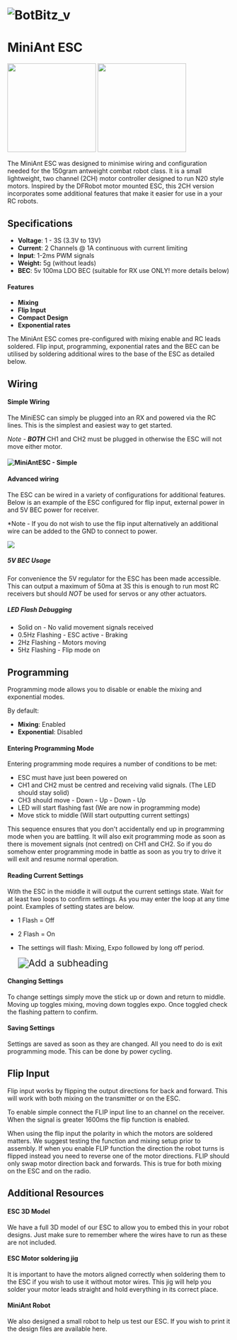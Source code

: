 # ![BotBitz_v](images/BotBitz_v.svg)

# MiniAnt ESC

<img src="images/3D_image.png" height="200px" />  <img src="images/MiniAntESC_Image.jpg" height="200px" />

The MiniAnt ESC was designed to minimise wiring and configuration needed for the 150gram antweight combat robot class. It is a small lightweight, two channel (2CH) motor controller designed to run N20 style motors. Inspired by the DFRobot motor mounted ESC, this 2CH version incorporates some additional features that make it easier for use in a your RC robots. 

## Specifications

- **Voltage**: 1 - 3S  (3.3V to 13V)
- **Current**: 2 Channels @ 1A continuous with current limiting
- **Input**: 1-2ms PWM signals
- **Weight:** 5g (without leads)
- **BEC**: 5v 100ma LDO BEC (suitable for RX use ONLY! more details below) 

#### Features

- **Mixing** 
- **Flip Input**
- **Compact Design**
- **Exponential rates**

The MiniAnt ESC comes pre-configured with mixing enable and RC leads soldered.  Flip input, programming, exponential rates and the BEC can be utilised by soldering additional wires to the base of the ESC as detailed below. 



## Wiring

#### Simple Wiring

The MiniESC can simply be plugged into an RX and powered via the RC lines. This is the simplest and easiest way to get started. 

*Note - **BOTH*** CH1 and CH2 must be plugged in otherwise the ESC will not move either motor. 

#### <img src="images/MiniAntESC_Simple.png" alt="MiniAntESC - Simple" style="zoom:100%;" />

#### Advanced wiring

The ESC can be wired in a variety of configurations for additional features. Below is an example of the ESC configured for flip input, external power in and 5V BEC power for receiver. 

*Note - If you do not wish to use the flip input alternatively an additional wire can be added to the GND to connect to power. 

<img src="images/MiniAntESC_Advanced.png" style="zoom:100%;" />



##### 5V BEC Usage

For convenience the 5V regulator for the ESC has been made accessible. This can output a maximum of 50ma at 3S this is enough to run most RC receivers but should *NOT* be used for servos or any other actuators. 

##### LED Flash Debugging

- Solid on - No valid movement signals received
- 0.5Hz Flashing - ESC active - Braking
- 2Hz Flashing - Motors moving
- 5Hz Flashing - Flip mode on

## Programming

Programming mode allows you to disable or enable the mixing and exponential modes. 

By default:

- **Mixing**: Enabled
- **Exponential**: Disabled



#### Entering Programming Mode

Entering programming mode requires a number of conditions to be met:

- ESC must have just been powered on
- CH1 and CH2 must be centred and receiving valid signals. (The LED should stay solid)
- CH3 should move - Down - Up - Down - Up
- LED will start flashing fast (We are now in programming mode)
- Move stick to middle (Will start outputting current settings)

This sequence ensures that you don't accidentally end up in programming mode when you are battling. It will also exit programming mode as soon as there is movement signals (not centred) on CH1 and CH2. So if you do somehow enter programming mode in battle as soon as you try to drive it will exit and resume normal operation. 

#### Reading Current Settings

With the ESC in the middle it will output the current settings state. Wait for at least two loops to confirm settings. As you may enter the loop at any time point. Examples of setting states are below. 

- 1 Flash = Off

- 2 Flash = On

- The settings will flash: Mixing, Expo followed by long off period. 

  <img src="images/flash_output.png" alt="Add a subheading" style="zoom:150%;" />



#### Changing Settings

To change settings simply move the stick up or down and return to middle. Moving up toggles mixing, moving down toggles expo. Once toggled check the flashing pattern to confirm. 

#### Saving Settings

Settings are saved as soon as they are changed. All you need to do is exit programming mode. This can be done by power cycling. 



## Flip Input

Flip input works by flipping the output directions for back and forward. This will work with both mixing on the transmitter or on the ESC. 

To enable simple connect the FLIP input line to an channel on the receiver. When the signal is greater 1600ms the flip function is enabled. 

When using the flip input the polarity in which the motors are soldered matters. We suggest testing the function and mixing setup prior to assembly. If when you enable FLIP function the direction the robot turns is flipped instead you need to reverse one of the motor directions. FLIP should only swap motor direction back and forwards. This is true for both mixing on the ESC and on the radio. 



## Additional Resources

#### ESC 3D Model

We have a full 3D model of our ESC to allow you to embed this in your robot designs. Just make sure to remember where the wires have to run as these are not included. 



#### ESC Motor soldering jig

It is important to have the motors aligned correctly when soldering them to the ESC if you wish to use it without motor wires. This jig will help you solder your motor leads straight and hold everything in its correct place. 



#### MiniAnt Robot 

We also designed a small robot to help us test our ESC. If you wish to print it the design files are available here. 

